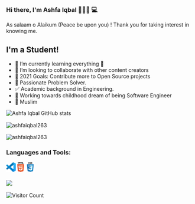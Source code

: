 ### Hi there, I'm Ashfa Iqbal 👋👨‍💻 💻

As salaam o Alaikum (Peace be upon you) ! Thank you for taking interest in knowing me.

## I'm a Student!

- 🌱 I’m currently learning everything 🤣
- 👯 I’m looking to collaborate with other content creators
- 🥅 2021 Goals: Contribute more to Open Source projects
- 🎲 Passionate Problem Solver.
- ✅ Academic background in Engineering.
- 🏃 Working towards childhood dream of being Software Engineer
- 🕌 Muslim



![Ashfa Iqbal GitHub stats](https://github-readme-stats.vercel.app/api?username=ashfaiqbal263&count_private=true)
<p><img align="center" src="https://github-readme-stats.vercel.app/api/top-langs/?username=ashfaiqbal263" alt="ashfaiqbal263" /></p>  
<p><img align="center" src="https://github-readme-streak-stats.herokuapp.com/?user=ashfaiqbal263&" alt="ashfaiqbal263" /></p>  



### Languages and Tools:

<img align="left" alt="Visual Studio Code" width="26px" src="https://raw.githubusercontent.com/github/explore/80688e429a7d4ef2fca1e82350fe8e3517d3494d/topics/visual-studio-code/visual-studio-code.png" />
<img align="left" alt="HTML5" width="26px" src="https://raw.githubusercontent.com/github/explore/80688e429a7d4ef2fca1e82350fe8e3517d3494d/topics/html/html.png" />
<img align="left" alt="CSS3" width="26px" src="https://raw.githubusercontent.com/github/explore/80688e429a7d4ef2fca1e82350fe8e3517d3494d/topics/css/css.png" />

<br />
<br />

<!-- Profile Views -->
![](https://komarev.com/ghpvc/?username=ashfaiqbal263&style=plastic)

![Visitor Count](https://profile-counter.glitch.me/ashfaiqbal263/count.svg)
